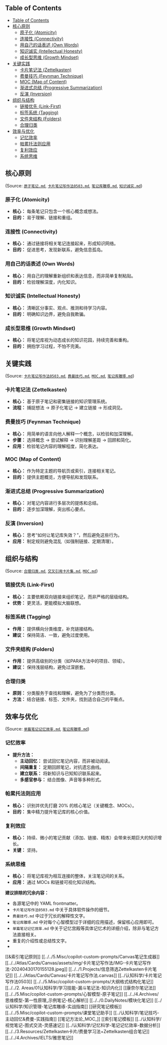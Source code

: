## Table of Contents

- [Table of Contents](#table-of-contents)
- [核心原则](#核心原则)
  - [原子化 (Atomicity)](#原子化-atomicity)
  - [连接性 (Connectivity)](#连接性-connectivity)
  - [用自己的话表述 (Own Words)](#用自己的话表述-own-words)
  - [知识诚实 (Intellectual Honesty)](#知识诚实-intellectual-honesty)
  - [成长型思维 (Growth Mindset)](#成长型思维-growth-mindset)
- [关键实践](#关键实践)
  - [卡片笔记法 (Zettelkasten)](#卡片笔记法-zettelkasten)
  - [费曼技巧 (Feynman Technique)](#费曼技巧-feynman-technique)
  - [MOC (Map of Content)](#moc-map-of-content)
  - [渐进式总结 (Progressive Summarization)](#渐进式总结-progressive-summarization)
  - [反演 (Inversion)](#反演-inversion)
- [组织与结构](#组织与结构)
  - [链接优先 (Link-First)](#链接优先-link-first)
  - [标签系统 (Tagging)](#标签系统-tagging)
  - [文件夹结构 (Folders)](#文件夹结构-folders)
  - [合理归类](#合理归类)
- [效率与优化](#效率与优化)
  - [记忆效率](#记忆效率)
  - [帕累托法则应用](#帕累托法则应用)
  - [复利效应](#复利效应)
  - [系统思维](#系统思维)

## 核心原则

(Source: [`原子笔记.md`](assets/原子笔记.md), [`卡片笔记写作法0503.md`](../认知科学/卡片笔记写作法0503.md), [`笔记库雕琢.md`](../认知科学/知识管理-笔记库雕琢-实战指南.md), [`知识诚实.md`](assets/知识诚实.md))

### 原子化 (Atomicity)

- **核心：** 每条笔记只包含一个核心概念或想法。
- **目的：** 易于理解、链接和重组。

### 连接性 (Connectivity)

- **核心：** 通过链接将相关笔记连接起来，形成知识网络。
- **目的：** 促进思考，发现新联系，避免信息孤岛。

### 用自己的话表述 (Own Words)

- **核心：** 用自己的理解重新组织和表达信息，而非简单复制粘贴。
- **目的：** 检验理解深度，内化知识。

### 知识诚实 (Intellectual Honesty)

- **核心：** 清晰区分事实、观点、推测和待学习内容。
- **目的：** 明确知识边界，避免自我欺骗。

### 成长型思维 (Growth Mindset)

- **核心：** 将笔记库视为动态成长的知识花园，持续完善和重构。
- **目的：** 拥抱学习过程，不怕不完美。

## 关键实践

(Source: [`卡片笔记写作法0503.md`](../认知科学/卡片笔记写作法0503.md), [`费曼技巧.md`](assets/费曼技巧.md), [`MOC.md`](assets/MOC.md), [`笔记库雕琢.md`](../认知科学/知识管理-笔记库雕琢-实战指南.md))

### 卡片笔记法 (Zettelkasten)

- **核心：** 基于原子笔记和密集链接的知识管理系统。
- **流程：** 捕捉想法 -> 原子化笔记 -> 建立链接 -> 形成洞见。

### 费曼技巧 (Feynman Technique)

- **核心：** 用简单的语言向他人解释一个概念，以检验和加深理解。
- **步骤：** 选择概念 -> 尝试解释 -> 识别理解差距 -> 回顾和简化。
- **应用：** 检验笔记内容的理解程度，简化表达。

### MOC (Map of Content)

- **核心：** 作为特定主题的导航页或索引，连接相关笔记。
- **目的：** 提供主题概览，方便导航和发现联系。

### 渐进式总结 (Progressive Summarization)

- **核心：** 对笔记内容进行多层次的提炼和总结。
- **目的：** 逐步加深理解，突出核心要点。

### 反演 (Inversion)

- **核心：** 思考“如何让笔记库失效？”，然后避免这些行为。
- **应用：** 制定规则避免混乱（如强制链接、定期清理）。

## 组织与结构

(Source: [`合理归类.md`](../认知科学/合理归类.md), [`交叉引用卡片集.md`](../认知科学/交叉引用卡片集.md), [`MOC.md`](assets/MOC.md))

### 链接优先 (Link-First)

- **核心：** 主要依赖双向链接来组织笔记，而非严格的层级结构。
- **优势：** 更灵活，更能模拟大脑联想。

### 标签系统 (Tagging)

- **作用：** 提供横向分类维度，补充链接结构。
- **建议：** 保持简洁、一致，避免过度使用。

### 文件夹结构 (Folders)

- **作用：** 提供高级别的分类（如PARA方法中的项目、领域）。
- **建议：** 保持浅层结构，避免过深嵌套。

### 合理归类

- **原则：** 分类服务于查找和理解，避免为了分类而分类。
- **方法：** 结合链接、标签、文件夹，找到适合自己的平衡点。

## 效率与优化

(Source: [`单篇笔记记忆效率.md`](../认知科学/记忆科学-笔记记忆效率-数据分析.md), [`笔记库雕琢.md`](../认知科学/知识管理-笔记库雕琢-实战指南.md))

### 记忆效率

- **提升方法：**
  - **主动回忆：** 尝试回忆笔记内容，而非被动阅读。
  - **间隔重复：** 定期回顾笔记，对抗遗忘曲线。
  - **建立联系：** 将新知识与已知知识联系起来。
  - **多感官参与：** 结合图像、声音等多种形式。

### 帕累托法则应用

- **核心：** 识别并优先打磨 20% 的核心笔记（关键概念、MOCs）。
- **目的：** 集中精力提升笔记库的核心价值。

### 复利效应

- **核心：** 持续、微小的笔记贡献（添加、链接、精炼）会带来长期巨大的知识增长。
- **关键：** 坚持。

### 系统思维

- **核心：** 将笔记库视为相互连接的整体，关注笔记间的关系。
- **应用：** 通过 MOCs 和链接可视化知识结构。

**建议排除的冗余内容：**

- 各源笔记中的 YAML frontmatter。
- `卡片笔记写作法0503.md` 中关于具体软件操作的细节。
- `费曼技巧.md` 中过于冗长的解释性文字。
- `笔记库雕琢.md` 中对每个心智模型过于详细的应用描述，保留核心应用即可。
- `单篇笔记记忆效率.md` 中关于记忆宫殿等具体记忆术的详细介绍，除非与笔记方法直接相关。
- 重复的介绍性或总结性文字。
-

[[&索引笔记原则]]
[[../../5.Misc/copilot-custom-prompts/Canvas笔记生成器]]
[[../../Atlas/Cards/Canvas/assets/img/卡片笔记写作法/IMG-卡片笔记写作法-20240430170155128.jpeg]]
[[../../1.Projects/信息筛选Zettelkasten卡片笔记]]
[[../../Atlas/Cards/Canvas/卡片笔记写作法.canvas]]
[[../认知科学/卡片笔记写作法0503]]
[[../../5.Misc/copilot-custom-prompts/大纲格式结构化笔记]]
[[../../2. Areas/01认知科学/学习技能-漏斗笔记法-知识内化]]
[[康奈尔笔记法]]
[[../../5.Misc/copilot-custom-prompts/心智模型-原子笔记]]
[[../../4.Archives/思维模型-第一性原理_示例笔记-核心解析]]
[[../../0.DailyNotes/模块化笔记]]
[[../认知科学/知识管理-笔记库雕琢-实战指南]]
[[研究笔记模板]]
[[../../5.Misc/copilot-custom-prompts/课堂笔记助手]]
[[../认知科学/笔记技巧-主动回忆&费曼-实践指南]]
[[笔记方法论_MOC_]]
[[索引笔记模板]]
[[../认知科学/视觉笔记-图式交流-灵感速记]]
[[../认知科学/记忆科学-笔记记忆效率-数据分析]]
[[../../3.Resources/Zettelkasten卡片/费曼学习法+Zettelkasten组合笔记]]
[[../../4.Archives/IELTS/雅思笔记]]
